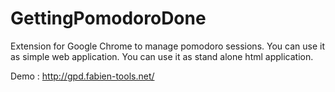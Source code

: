 GettingPomodoroDone
===================

Extension for Google Chrome to manage pomodoro sessions. You can use it as simple web application. 
You can use it as stand alone html application.

Demo : http://gpd.fabien-tools.net/
